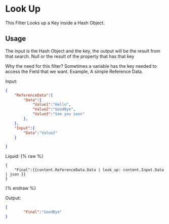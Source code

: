 # Look Up

This Filter Looks up a Key inside a Hash Object.

## Usage

The input is the Hash Object and the key, the output will be the result from that search. Null or the result of the property that has that key

Why the need for this filter? Sometimes a variable has the key needed to access the Field that we want. Example, A simple Reference Data.

Input:
```json
{
	"ReferenceData":{
		"Data":{
			"Value1":"Hello",
			"Value2":"GoodBye",
			"Value3":"See you soon"
		},
	},
	"Input":{
		"Data":"Value2"
	}

}
```

Liquid:
{% raw %}
```
{
	"Final":{{content.ReferenceData.Data | look_up: content.Input.Data | json }}
}
```
{% endraw %}

Output:
```json
{
		"Final":"GoodBye"
}
```